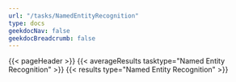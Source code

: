 ```yaml
---
url: "/tasks/NamedEntityRecognition"
type: docs
geekdocNav: false
geekdocBreadcrumb: false
---
```


{{< pageHeader >}}
{{< averageResults tasktype="Named Entity Recognition" >}}
{{< results type="Named Entity Recognition" >}}
